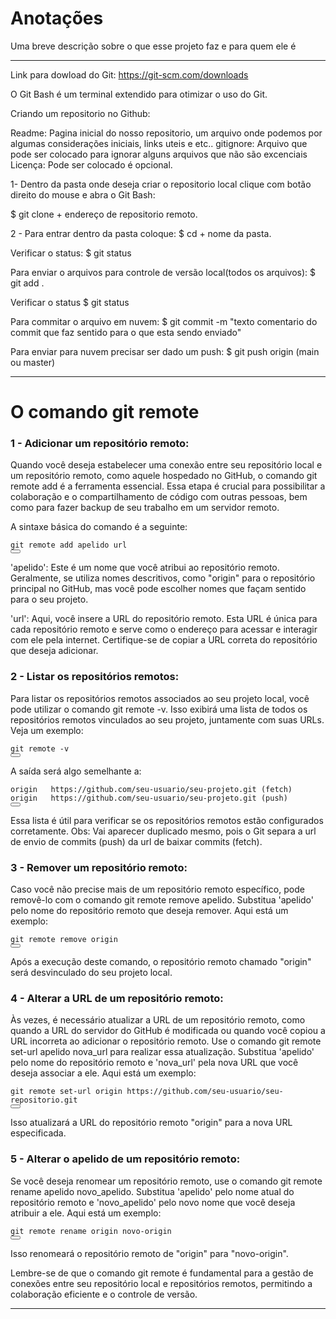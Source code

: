 
# Anotações

Uma breve descrição sobre o que esse projeto faz e para quem ele é

----

Link para dowload do Git: https://git-scm.com/downloads

O Git Bash é um terminal extendido para otimizar o uso do Git.


Criando um repositorio no Github:

Readme: Pagina inicial do nosso repositorio, um arquivo onde podemos por algumas considerações iniciais, links uteis e etc..
gitignore: Arquivo que pode ser colocado para ignorar alguns arquivos que não são excenciais
Licença: Pode ser colocado é opcional.

1-  Dentro da pasta onde deseja criar o repositorio local clique com botão direito do mouse e abra o Git Bash:

$ git clone + endereço de repositorio remoto.

2 - Para entrar dentro da pasta coloque:
$ cd + nome da pasta.

Verificar o status:
$ git status

Para enviar o arquivos para controle de versão local(todos os arquivos):
$ git add .

Verificar o status
$ git status

Para commitar o arquivo em nuvem:
$ git commit -m "texto comentario do commit que faz sentido para o que esta sendo enviado"

Para enviar para nuvem precisar ser dado um push:
$ git push origin (main ou master)

---

# O comando git remote

### 1 - Adicionar um repositório remoto:

Quando você deseja estabelecer uma conexão entre seu repositório local e um repositório remoto, como aquele hospedado no GitHub, o comando git remote add é a ferramenta essencial. Essa etapa é crucial para possibilitar a colaboração e o compartilhamento de código com outras pessoas, bem como para fazer backup de seu trabalho em um servidor remoto.

A sintaxe básica do comando é a seguinte:

<pre class="prettyprint"><code class="hljs language-csharp">git remote <span class="hljs-keyword">add</span> apelido url
</code><button type="button" class="clipit"></button></pre>

'apelido': Este é um nome que você atribui ao repositório remoto. Geralmente, se utiliza nomes descritivos, como "origin" para o repositório principal no GitHub, mas você pode escolher nomes que façam sentido para o seu projeto.

'url': Aqui, você insere a URL do repositório remoto. Esta URL é única para cada repositório remoto e serve como o endereço para acessar e interagir com ele pela internet. Certifique-se de copiar a URL correta do repositório que deseja adicionar.

### 2 - Listar os repositórios remotos:

Para listar os repositórios remotos associados ao seu projeto local, você pode utilizar o comando git remote -v. Isso exibirá uma lista de todos os repositórios remotos vinculados ao seu projeto, juntamente com suas URLs. Veja um exemplo:

<pre class="prettyprint"><code class="hljs language-undefined">git remote -v
</code><button type="button" class="clipit"></button></pre>

A saída será algo semelhante a:
<pre class="prettyprint"><code class="hljs language-perl">origin   https:<span class="hljs-regexp">//gi</span>thub.com/seu-usuario/seu-projeto.git (fetch)
origin   https:<span class="hljs-regexp">//gi</span>thub.com/seu-usuario/seu-projeto.git (<span class="hljs-keyword">push</span>)
</code><button type="button" class="clipit"></button></pre>

Essa lista é útil para verificar se os repositórios remotos estão configurados corretamente. Obs: Vai aparecer duplicado mesmo, pois o Git separa a url de envio de commits (push) da url de baixar commits (fetch).

### 3 - Remover um repositório remoto:

Caso você não precise mais de um repositório remoto específico, pode removê-lo com o comando git remote remove apelido. Substitua 'apelido' pelo nome do repositório remoto que deseja remover. Aqui está um exemplo:

<pre class="prettyprint"><code class="hljs language-csharp">git remote <span class="hljs-keyword">remove</span> origin
</code><button type="button" class="clipit"></button></pre>

Após a execução deste comando, o repositório remoto chamado "origin" será desvinculado do seu projeto local.

### 4 - Alterar a URL de um repositório remoto:

Às vezes, é necessário atualizar a URL de um repositório remoto, como quando a URL do servidor do GitHub é modificada ou quando você copiou a URL incorreta ao adicionar o repositório remoto. Use o comando git remote set-url apelido nova_url para realizar essa atualização. Substitua 'apelido' pelo nome do repositório remoto e 'nova_url' pela nova URL que você deseja associar a ele. Aqui está um exemplo:
<pre class="prettyprint"><code class="hljs language-cpp">git remote set-url origin https:<span class="hljs-comment">//github.com/seu-usuario/seu-repositorio.git</span>
</code><button type="button" class="clipit"></button></pre>


Isso atualizará a URL do repositório remoto "origin" para a nova URL especificada.

### 5 - Alterar o apelido de um repositório remoto:

Se você deseja renomear um repositório remoto, use o comando git remote rename apelido novo_apelido. Substitua 'apelido' pelo nome atual do repositório remoto e 'novo_apelido' pelo novo nome que você deseja atribuir a ele. Aqui está um exemplo:

<pre class="prettyprint"><code class="hljs language-lua">git remote <span class="hljs-built_in">rename</span> origin novo-origin
</code><button type="button" class="clipit"></button></pre>

Isso renomeará o repositório remoto de "origin" para "novo-origin".

Lembre-se de que o comando git remote é fundamental para a gestão de conexões entre seu repositório local e repositórios remotos, permitindo a colaboração eficiente e o controle de versão. 

----




